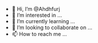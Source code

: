 - 👋 Hi, I’m @Ahdhfurj
- 👀 I’m interested in ...
- 🌱 I’m currently learning ...
- 💞️ I’m looking to collaborate on ...
- 📫 How to reach me ...

<!---
Ahdhfurj/Ahdhfurj is a ✨ special ✨ repository because its `README.md` (this file) appears on your GitHub profile.
You can click the Preview link to take a look at your changes.
--->
